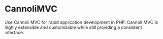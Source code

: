 # CannoliMVC

Use Cannoli MVC for rapid application development in PHP. Cannoli MVC is highly extensible and customizable while still providing a consistent interface.